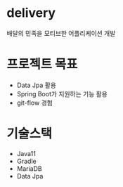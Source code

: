 # delivery

배달의 민족을 모티브한 어플리케이션 개발

# 프로젝트 목표
- Data Jpa 활용
- Spring Boot가 지원하는 기능 활용
- git-flow 경험


# 기술스택
- Java11
- Gradle
- MariaDB
- Data Jpa
